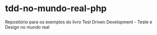 # tdd-no-mundo-real-php
Repositório para os exemplos do livro Test Driven Development - Teste e Design no mundo real


